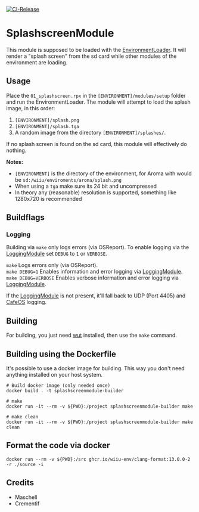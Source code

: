 [![CI-Release](https://github.com/wiiu-env/SplashscreenModule/actions/workflows/ci.yml/badge.svg)](https://github.com/wiiu-env/SplashscreenModule/actions/workflows/ci.yml)
# SplashscreenModule
This module is supposed to be loaded with the [EnvironmentLoader](https://github.com/wiiu-env/EnvironmentLoader). It will render a "splash screen" from the sd card while
other modules of the environment are loading.

## Usage
Place the `01_splashscreen.rpx` in the `[ENVIRONMENT]/modules/setup` folder and run the
EnvironmentLoader. The module will attempt to load the splash image, in this order:
  1. `[ENVIRONMENT]/splash.png`
  2. `[ENVIRONMENT]/splash.tga`
  3. A random image from the directory `[ENVIRONMENT]/splashes/`.

If no splash screen is found on the sd card, this module will effectively do nothing.

**Notes:**
  - `[ENVIRONMENT]` is the directory of the environment, for Aroma with would be `sd:/wiiu/enviroments/aroma/splash.png`
  - When using a `tga` make sure its 24 bit and uncompressed
  - In theory any (reasonable) resolution is supported, something like 1280x720 is recommended

## Buildflags

### Logging
Building via `make` only logs errors (via OSReport). To enable logging via the [LoggingModule](https://github.com/wiiu-env/LoggingModule) set `DEBUG` to `1` or `VERBOSE`.

`make` Logs errors only (via OSReport).  
`make DEBUG=1` Enables information and error logging via [LoggingModule](https://github.com/wiiu-env/LoggingModule).  
`make DEBUG=VERBOSE` Enables verbose information and error logging via [LoggingModule](https://github.com/wiiu-env/LoggingModule).

If the [LoggingModule](https://github.com/wiiu-env/LoggingModule) is not present, it'll fall back to UDP (Port 4405) and [CafeOS](https://github.com/wiiu-env/USBSerialLoggingModule) logging.

## Building
For building, you just need [wut](https://github.com/devkitPro/wut/) installed, then use the `make` command.

## Building using the Dockerfile

It's possible to use a docker image for building. This way you don't need anything installed on your host system.

```
# Build docker image (only needed once)
docker build . -t splashscreenmodule-builder

# make 
docker run -it --rm -v ${PWD}:/project splashscreenmodule-builder make

# make clean
docker run -it --rm -v ${PWD}:/project splashscreenmodule-builder make clean
```

## Format the code via docker

`docker run --rm -v ${PWD}:/src ghcr.io/wiiu-env/clang-format:13.0.0-2 -r ./source -i`

## Credits
- Maschell
- Crementif
